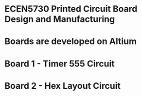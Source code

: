 # ECEN5730 Printed Circuit Board Design and Manufacturing

# Boards are developed on Altium

# Board 1 - Timer 555 Circuit 


# Board 2 - Hex Layout Circuit

